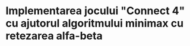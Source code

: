# Implementarea  jocului  "Connect 4"  cu  ajutorul  algoritmului  minimax  cu  retezarea  alfa-beta

